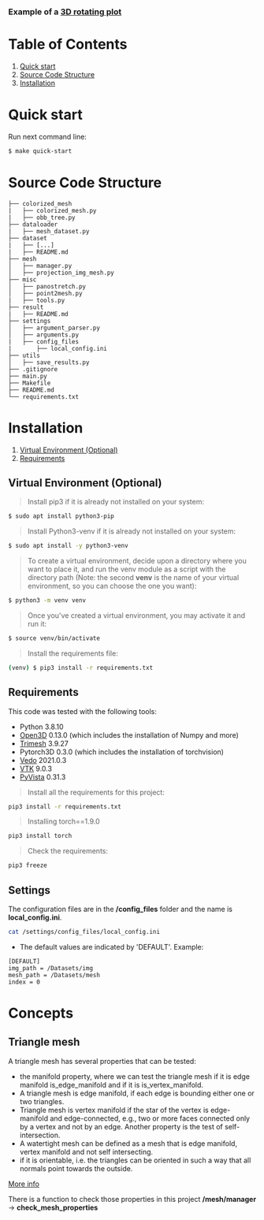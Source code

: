 
### Example of a [3D rotating plot](http://htmlpreview.github.com/?https://github.com/EvaAlmansa/ColorizedMesh/blob/master/testing_embryo.html)  

# Table of Contents
1. [Quick start](#quick-start)
1. [Source Code Structure](#source-code-structure)
1. [Installation](#installation)

# Quick start 

Run next command line:
```bash
$ make quick-start
```

# Source Code Structure

```
├── colorized_mesh
|   ├── colorized_mesh.py
|   ├── obb_tree.py
├── dataloader
|   ├── mesh_dataset.py
├── dataset
|   ├── [...]
|   ├── README.md
├── mesh
│   ├── manager.py
│   ├── projection_img_mesh.py
├── misc
│   ├── panostretch.py
│   ├── point2mesh.py
|   ├── tools.py
├── result
|   ├── README.md
├── settings
│   ├── argument_parser.py
│   ├── arguments.py
|   ├── config_files
|       ├── local_config.ini
├── utils
│   ├── save_results.py
├── .gitignore
├── main.py
├── Makefile
├── README.md
└── requirements.txt
```

# Installation

1. [Virtual Environment (Optional)](#virtual-environment-optional) 
1. [Requirements](#requirements)


## Virtual Environment (Optional) 

> Install pip3 if it is already not installed on your system:
```bash
$ sudo apt install python3-pip
```
> Install Python3-venv if it is already not installed on your system:
```bash
$ sudo apt install -y python3-venv
```
> To create a virtual environment, decide upon a directory where you want to place it, and run the venv module as a script with the directory path (Note: the second **venv** is the name of your virtual environment, so you can choose the one you want):
```bash
$ python3 -m venv venv
```
> Once you’ve created a virtual environment, you may activate it and run it:
```bash
$ source venv/bin/activate
```
> Install the requirements file:
```bash
(venv) $ pip3 install -r requirements.txt
```

## Requirements 
This code was tested with the following tools: 
* Python 3.8.10 
* [Open3D](http://www.open3d.org/docs/release/index.html) 0.13.0 (which includes the installation of Numpy and more) 
* [Trimesh](https://github.com/mikedh/trimesh) 3.9.27
* Pytorch3D 0.3.0 (which includes the installation of torchvision) 
* [Vedo](https://github.com/marcomusy/vedo) 2021.0.3
* [VTK](https://kitware.github.io/vtk-examples/site/Python/) 9.0.3
* [PyVista](https://docs.pyvista.org/getting-started/why.html) 0.31.3

> Install all the requirements for this project:
```bash
pip3 install -r requirements.txt
```
> Installing torch==1.9.0 
```bash
pip3 install torch
``` 
> Check the requirements:
```bash
pip3 freeze
```

## Settings
The configuration files are in the **/config_files** folder and the name is **local_config.ini**.
```bash
cat /settings/config_files/local_config.ini
```
* The default values are indicated by 'DEFAULT'. Example:
```
[DEFAULT]
img_path = /Datasets/img
mesh_path = /Datasets/mesh
index = 0
```

# Concepts

## Triangle mesh
A triangle mesh has several properties that can be tested:
* the manifold property, where we can test the triangle mesh if it is edge manifold is_edge_manifold and if it is is_vertex_manifold. 
* A triangle mesh is edge manifold, if each edge is bounding either one or two triangles. 
* Triangle mesh is vertex manifold if the star of the vertex is edge-manifold and edge-connected, e.g., two or more faces connected only by a vertex and not by an edge. Another property is the test of self-intersection. 
* A watertight mesh can be defined as a mesh that is edge manifold, vertex manifold and not self intersecting. 
* if it is orientable, i.e. the triangles can be oriented in such a way that all normals point towards the outside. 

[More info](https://www.sculpteo.com/en/3d-learning-hub/create-3d-file/fix-non-manifold-geometry/)

There is a function to check those properties in this project **/mesh/manager** -> **check_mesh_properties**